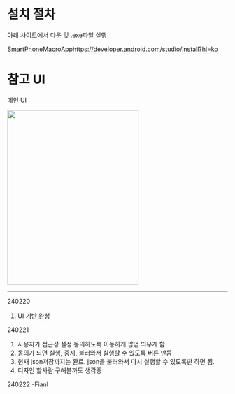 # 설치 절차

아래 사이트에서 다운 및 .exe파일 실행

[SmartPhoneMacroApp](https://developer.android.com/studio/install?hl=ko)https://developer.android.com/studio/install?hl=ko

# 참고 UI
메인 UI

<img src="https://github.com/EazyNick/SmartPhoneMacroApp/assets/123717093/abdcdc1c-5394-4ae8-a0ca-a31d82d5dab0" width="300" height="400">



----------------------------------------------------------------------------------------------------------------------------------------------------------------------------

240220

1. UI 기반 완성



240221
1. 사용자가 접근성 설정 동의하도록 이동하게 팝업 띄우게 함
2. 동의가 되면 실행, 중지, 불러와서 실행할 수 있도록 버튼 만듬
3. 현재 json저장까지는 완료. json을 불러와서 다시 실행할 수 있도록만 하면 됨.
4. 디자인 할사람 구해볼까도 생각중



240222
-Fianl



